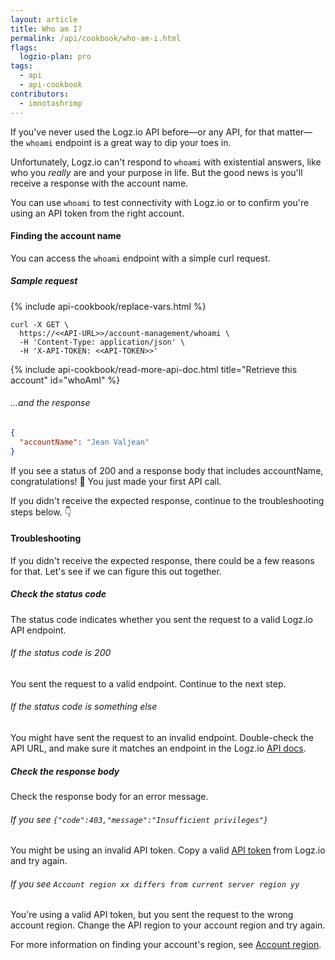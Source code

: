 ```yaml
---
layout: article
title: Who am I?
permalink: /api/cookbook/who-am-i.html
flags:
  logzio-plan: pro
tags:
  - api
  - api-cookbook
contributors:
  - imnotashrimp
---
```


If you've never used the Logz.io API before—or any API, for that matter—the `whoami` endpoint is a great way to dip your toes in.

Unfortunately, Logz.io can't respond to `whoami` with existential answers, like who you _really_ are and your purpose in life.
But the good news is you'll receive a response with the account name.

You can use `whoami` to test connectivity with Logz.io or to confirm you're using an API token from the right account.

#### Finding the account name

You can access the `whoami` endpoint with a simple curl request.

##### Sample request

{% include api-cookbook/replace-vars.html %}

```shell
curl -X GET \
  https://<<API-URL>>/account-management/whoami \
  -H 'Content-Type: application/json' \
  -H 'X-API-TOKEN: <<API-TOKEN>>'
```

{% include api-cookbook/read-more-api-doc.html title="Retrieve this account" id="whoAmI" %}

###### ...and the response

```json
{
  "accountName": "Jean Valjean"
}
```

If you see a status of 200 and a response body that includes accountName, congratulations! 🎉
You just made your first API call.

If you didn't receive the expected response, continue to the troubleshooting steps below. 👇

#### Troubleshooting

If you didn't receive the expected response, there could be a few reasons for that.
Let's see if we can figure this out together.

<div class="tasklist">

##### Check the status code

The status code indicates whether you sent the request to a valid Logz.io API endpoint.

###### If the status code is 200

You sent the request to a valid endpoint.
Continue to the next step.

###### If the status code is something else

You might have sent the request to an invalid endpoint.
Double-check the API URL, and make sure it matches an endpoint in the Logz.io [API docs]({{site.baseurl}}/api/).

##### Check the response body

Check the response body for an error message.

###### If you see `{"code":403,"message":"Insufficient privileges"}`

You might be using an invalid API token.
Copy a valid [API token](https://app.logz.io/#/dashboard/settings/api-tokens) from Logz.io and try again.

###### If you see `Account region xx differs from current server region yy`

You're using a valid API token, but you sent the request to the wrong account region.
Change the API region to your account region and try again.

For more information on finding your account's region, see [Account region]({{site.baseurl}}/user-guide/accounts/account-region.html).

</div>